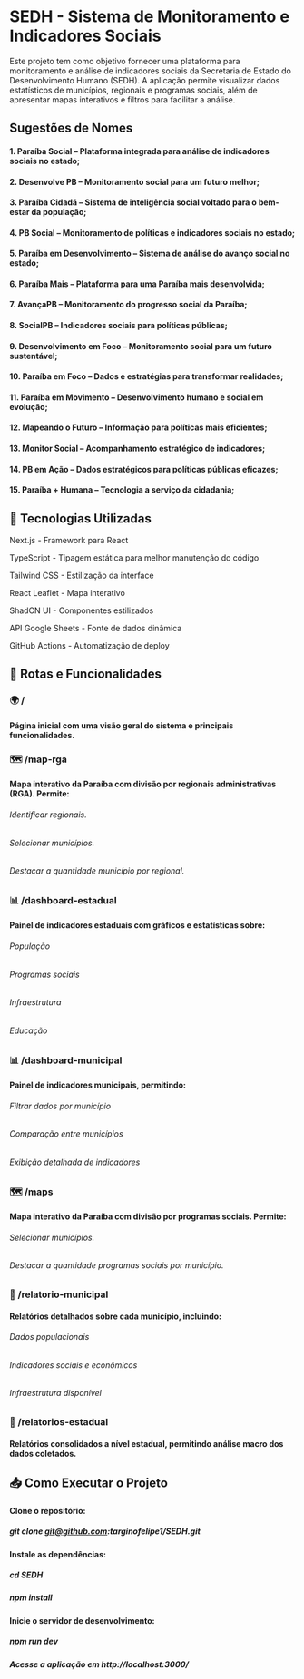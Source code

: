 # SEDH - Sistema de Monitoramento e Indicadores Sociais

Este projeto tem como objetivo fornecer uma plataforma para monitoramento e análise de indicadores sociais da Secretaria de Estado do Desenvolvimento Humano (SEDH). A aplicação permite visualizar dados estatísticos de municípios, regionais e programas sociais, além de apresentar mapas interativos e filtros para facilitar a análise.

## Sugestões de Nomes

#### 1. Paraíba Social – Plataforma integrada para análise de indicadores sociais no estado;
#### 2. Desenvolve PB – Monitoramento social para um futuro melhor;
#### 3. Paraíba Cidadã – Sistema de inteligência social voltado para o bem-estar da população;
#### 4. PB Social – Monitoramento de políticas e indicadores sociais no estado;
#### 5. Paraíba em Desenvolvimento – Sistema de análise do avanço social no estado;
#### 6. Paraíba Mais – Plataforma para uma Paraíba mais desenvolvida;
#### 7. AvançaPB – Monitoramento do progresso social da Paraíba;
#### 8. SocialPB – Indicadores sociais para políticas públicas;
#### 9. Desenvolvimento em Foco – Monitoramento social para um futuro sustentável;
#### 10. Paraíba em Foco – Dados e estratégias para transformar realidades;
#### 11. Paraíba em Movimento – Desenvolvimento humano e social em evolução;
#### 12. Mapeando o Futuro – Informação para políticas mais eficientes;
#### 13. Monitor Social – Acompanhamento estratégico de indicadores;
#### 14. PB em Ação – Dados estratégicos para políticas públicas eficazes;
#### 15. Paraíba + Humana – Tecnologia a serviço da cidadania;

## 📌 Tecnologias Utilizadas

Next.js - Framework para React

TypeScript - Tipagem estática para melhor manutenção do código

Tailwind CSS - Estilização da interface

React Leaflet - Mapa interativo

ShadCN UI - Componentes estilizados

API Google Sheets - Fonte de dados dinâmica

GitHub Actions - Automatização de deploy

## 🔗 Rotas e Funcionalidades

### 🌍 /

#### Página inicial com uma visão geral do sistema e principais funcionalidades.

### 🗺️ /map-rga

#### Mapa interativo da Paraíba com divisão por regionais administrativas (RGA). Permite:

###### Identificar regionais.

###### Selecionar municípios.

###### Destacar a quantidade município por regional. 

### 📊 /dashboard-estadual

#### Painel de indicadores estaduais com gráficos e estatísticas sobre:

###### População

###### Programas sociais

###### Infraestrutura

###### Educação

### 📊 /dashboard-municipal

#### Painel de indicadores municipais, permitindo:

###### Filtrar dados por município

###### Comparação entre municípios

###### Exibição detalhada de indicadores

### 🗺️ /maps

#### Mapa interativo da Paraíba com divisão por programas sociais. Permite:

###### Selecionar municípios.

###### Destacar a quantidade programas sociais por município.

### 📑 /relatorio-municipal

#### Relatórios detalhados sobre cada município, incluindo:

###### Dados populacionais

###### Indicadores sociais e econômicos

###### Infraestrutura disponível

### 📑 /relatorios-estadual

#### Relatórios consolidados a nível estadual, permitindo análise macro dos dados coletados.

## 📥 Como Executar o Projeto 

#### Clone o repositório:

##### git clone git@github.com:targinofelipe1/SEDH.git

#### Instale as dependências:

##### cd SEDH
##### npm install

#### Inicie o servidor de desenvolvimento:

##### npm run dev

##### Acesse a aplicação em http://localhost:3000/

